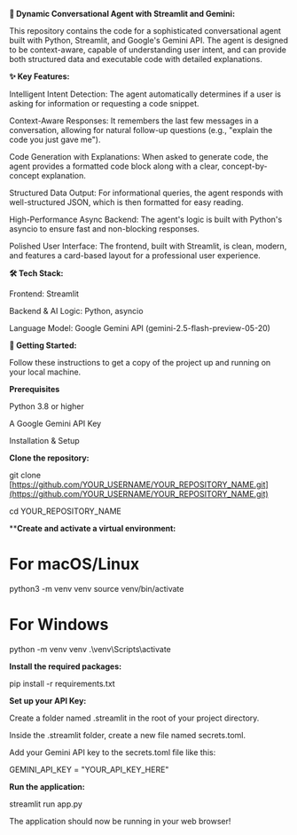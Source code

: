 **🤖 Dynamic Conversational Agent with Streamlit and Gemini:**

This repository contains the code for a sophisticated conversational agent built with Python, Streamlit, and Google's Gemini API. The agent is designed to be context-aware, capable of understanding user intent, and can provide both structured data and executable code with detailed explanations.

**✨ Key Features:**

Intelligent Intent Detection: The agent automatically determines if a user is asking for information or requesting a code snippet.

Context-Aware Responses: It remembers the last few messages in a conversation, allowing for natural follow-up questions (e.g., "explain the code you just gave me").

Code Generation with Explanations: When asked to generate code, the agent provides a formatted code block along with a clear, concept-by-concept explanation.

Structured Data Output: For informational queries, the agent responds with well-structured JSON, which is then formatted for easy reading.

High-Performance Async Backend: The agent's logic is built with Python's asyncio to ensure fast and non-blocking responses.

Polished User Interface: The frontend, built with Streamlit, is clean, modern, and features a card-based layout for a professional user experience.

**🛠️ Tech Stack:**

Frontend: Streamlit

Backend & AI Logic: Python, asyncio

Language Model: Google Gemini API (gemini-2.5-flash-preview-05-20)

**🚀 Getting Started:**

Follow these instructions to get a copy of the project up and running on your local machine.

**Prerequisites**

Python 3.8 or higher

A Google Gemini API Key

Installation & Setup

**Clone the repository:**

git clone [https://github.com/YOUR_USERNAME/YOUR_REPOSITORY_NAME.git](https://github.com/YOUR_USERNAME/YOUR_REPOSITORY_NAME.git)

cd YOUR_REPOSITORY_NAME


****Create and activate a virtual environment:**
# For macOS/Linux
python3 -m venv venv
source venv/bin/activate

# For Windows
python -m venv venv
.\venv\Scripts\activate


**Install the required packages:**

pip install -r requirements.txt


**Set up your API Key:**

Create a folder named .streamlit in the root of your project directory.

Inside the .streamlit folder, create a new file named secrets.toml.

Add your Gemini API key to the secrets.toml file like this:

GEMINI_API_KEY = "YOUR_API_KEY_HERE"


**Run the application:**

streamlit run app.py


The application should now be running in your web browser!
